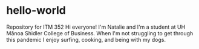 # hello-world
Repository for ITM 352
Hi everyone! I'm Natalie and I'm a student at UH Mānoa Shidler College of Business. When I'm not struggling to get through this pandemic I enjoy surfing, cooking, and being with my dogs.
